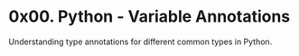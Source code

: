 # 0x00. Python - Variable Annotations
Understanding type annotations for different common types in Python.
